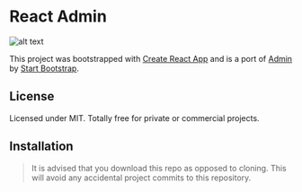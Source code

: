 # React Admin

![alt text](https://live.staticflickr.com/65535/50247224898_9411351f2a_b.jpg "React Admin Preview")

This project was bootstrapped with [Create React App](https://github.com/facebook/create-react-app) and is a port of [Admin](https://github.com/BlackrockDigital/startbootstrap-sb-admin) by [Start Bootstrap](https://startbootstrap.com).

## License

Licensed under MIT. Totally free for private or commercial projects.

## Installation

> It is advised that you download this repo as opposed to cloning. This will avoid any accidental project commits to this repository.